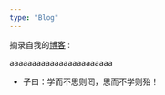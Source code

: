 ```yaml
---
type: "Blog"
---
```


摘录自我的<a href="http://www.hifreud.com/">博客</a> :

aaaaaaaaaaaaaaaaaaaaaaa


* 子曰：学而不思则罔，思而不学则殆！